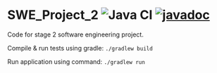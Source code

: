 # SWE_Project_2 ![Java CI](https://github.com/DavidLoftus/SWE_Project_2/workflows/Java%20CI/badge.svg) [![javadoc](https://img.shields.io/badge/docs-stable-blue)](https://davidloftus.github.io/SWE_Project_2/)
Code for stage 2 software engineering project.

Compile & run tests using gradle: `./gradlew build`

Run application using command: `./gradlew run`
